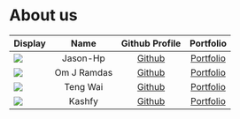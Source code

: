# About us

 Display                                             |    Name     |             Github Profile             |              Portfolio              
-----------------------------------------------------|:-----------:|:--------------------------------------:|:-----------------------------------:
 ![](https://via.placeholder.com/100.png?text=Photo) |  Jason-Hp   |     [Github](https://github.com/)      |  [Portfolio](docs/team/johndoe.md)  
 ![](https://via.placeholder.com/100.png?text=Photo) | Om J Ramdas | [Github](https://github.com/OmJRamdas) | [Portfolio](docs/team/omjramdas.md) 
 ![](https://via.placeholder.com/100.png?text=Photo) |  Teng Wai   | [Github](https://github.com/adoorknob) |       [Portfolio](adoorknob)        
 ![](https://via.placeholder.com/100.png?text=Photo) |   Kashfy    |     [Github](https://github.com/)      | [Portfolio](docs/team/kashfyzul.md) 
